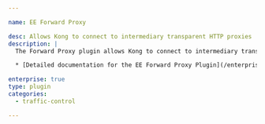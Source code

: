 ```yaml
---

name: EE Forward Proxy

desc: Allows Kong to connect to intermediary transparent HTTP proxies
description: |
  The Forward Proxy plugin allows Kong to connect to intermediary transparent HTTP proxies, instead of directly to the upstream_url, when forwarding requests upstream. This is useful in environments where Kong sits in an organization's internal network, the upstream API is available via the public internet, and the organization proxies all outbound traffic through a forward proxy server.

  * [Detailed documentation for the EE Forward Proxy Plugin](/enterprise/latest/plugins/forward-proxy/)

enterprise: true
type: plugin
categories:
  - traffic-control

---
```

